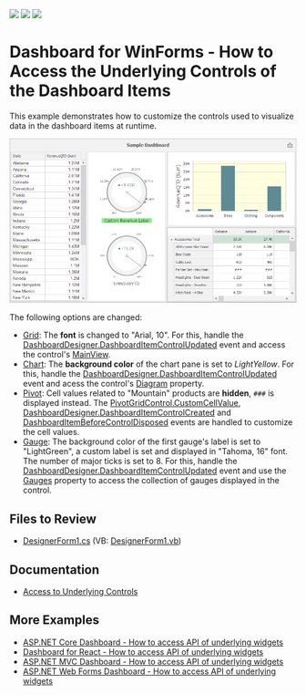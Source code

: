 <!-- default badges list -->
![](https://img.shields.io/endpoint?url=https://codecentral.devexpress.com/api/v1/VersionRange/196571515/19.1.4%2B)
[![](https://img.shields.io/badge/Open_in_DevExpress_Support_Center-FF7200?style=flat-square&logo=DevExpress&logoColor=white)](https://supportcenter.devexpress.com/ticket/details/T828610)
[![](https://img.shields.io/badge/📖_How_to_use_DevExpress_Examples-e9f6fc?style=flat-square)](https://docs.devexpress.com/GeneralInformation/403183)
<!-- default badges end -->

# Dashboard for WinForms - How to Access the Underlying Controls of the Dashboard Items

This example demonstrates how to customize the controls used to visualize data in the dashboard items at runtime.

![customized-controls](images/customized-controls.png)

The following options are changed:

* [Grid](https://docs.devexpress.com/Dashboard/15150): The **font** is changed to "Arial, 10". For this, handle the [DashboardDesigner.DashboardItemControlUpdated](https://docs.devexpress.com/Dashboard/DevExpress.DashboardWin.DashboardDesigner.DashboardItemControlUpdated) event and access the control's [MainView](https://docs.devexpress.com/WindowsForms/DevExpress.XtraGrid.GridControl.MainView).
* [Chart](https://docs.devexpress.com/Dashboard/14719): The **background color** of the chart pane is set to _LightYellow_. For this, handle the [DashboardDesigner.DashboardItemControlUpdated](https://docs.devexpress.com/Dashboard/DevExpress.DashboardWin.DashboardDesigner.DashboardItemControlUpdated) event and acess the control's [Diagram](https://docs.devexpress.com/WindowsForms/DevExpress.XtraCharts.ChartControl.Diagram) property.
* [Pivot](https://docs.devexpress.com/Dashboard/15266): Cell values related to "Mountain" products are **hidden**, `###` is displayed instead. The [PivotGridControl.CustomCellValue](https://docs.devexpress.com/WindowsForms/DevExpress.XtraPivotGrid.PivotGridControl.CustomCellValue), [DashboardDesigner.DashboardItemControlCreated](https://docs.devexpress.com/Dashboard/DevExpress.DashboardWin.DashboardDesigner.DashboardItemControlCreated) and [DashboardItemBeforeControlDisposed](https://docs.devexpress.com/Dashboard/DevExpress.DashboardWin.DashboardDesigner.DashboardItemBeforeControlDisposed) events are handled to customize the cell values.
* [Gauge](https://docs.devexpress.com/Dashboard/15264): The background color of the first gauge's label is set to "LightGreen", a custom label is set and displayed in "Tahoma, 16" font. The number of major ticks is set to 8. For this, handle the [DashboardDesigner.DashboardItemControlUpdated](https://docs.devexpress.com/Dashboard/DevExpress.DashboardWin.DashboardDesigner.DashboardItemControlUpdated) event and use the [Gauges](https://docs.devexpress.com/WindowsForms/DevExpress.XtraGauges.Win.GaugeControlBase.Gauges) property to access the collection of gauges displayed in the control.


## Files to Review

- [DesignerForm1.cs](./CS/DashboardDesigner_ControlAccess/DesignerForm1.cs) (VB: [DesignerForm1.vb](./VB/DashboardDesigner_ControlAccess/DesignerForm1.vb))

## Documentation

- [Access to Underlying Controls](https://docs.devexpress.com/Dashboard/401095/)


## More Examples

- [ASP.NET Core Dashboard - How to access API of underlying widgets](https://github.com/DevExpress-Examples/asp-net-core-dashboard-underlying-widgets-api)
- [Dashboard for React - How to access API of underlying widgets](https://github.com/DevExpress-Examples/dashboard-react-underlying-widgets-api)
- [ASP.NET MVC Dashboard - How to access API of underlying widgets](https://github.com/DevExpress-Examples/asp-net-mvc-dashboard-underlying-widgets-api)
- [ASP.NET Web Forms Dashboard - How to access API of underlying widgets](https://github.com/DevExpress-Examples/how-to-access-api-of-underlying-widgets-in-the-aspnet-dashboard-control-t492396)